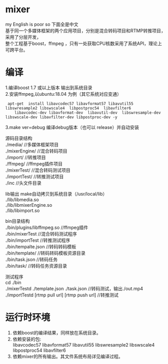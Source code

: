 # mixer
my English is poor so 下面全是中文   
基于同一个多媒体框架的两个应用项目，分别是混合转码项目和RTMP转推项目，采用了分层开发，   
整个工程基于boost，ffmpeg ，只有一处获取CPU核数采用了系统API，理论上可跨平台。    
   
# 编译  
1.编译boost 1.7 或以上版本      输出到系统目录   
2.安装ffmpeg,以ubuntu:18.04 为例（其它系统对应变通） 
```  
 apt-get  install libavcodec57 libavformat57 libavutil55 libswresample2 libswscale4  libpostproc54  libavfilter6 
    libavcodec-dev libavformat-dev  libavutil-dev  libswresample-dev  libswscale-dev libavfilter-dev libpostproc-dev -y  
```  
3.make ver=debug 编译debug版本（也可以 release）并自动安装       

源码目录结构   
./media/                      //多媒体框架项目   
./mixerEngine/                //混合转码项目   
./import/                     //转推项目   
./ffmpeg/                     //ffmpeg插件项目  
./mixerTest/                  //混合转码测试项目  
./importTest/                 //转推测试项目  
./inc                         //头文件目录

lib输出 make自动拷贝到系统目录（/usr/local/lib）    
./lib/libmedia.so             
./lib/libmixerEngine.so       
./lib/libimport.so            

bin目录结构  
./bin/plugins/libffmpeg.so    //ffmpeg插件  
./bin/mixerTest               //混合转码测试程序  
./bin/importTest              //转推测试程序  
./bin/tempalte.json           //转码转码模板   
./bin/template/               //转码转码模板资源目录    
./bin/task.json               //转码任务    
./bin/task/                   //转码任务资源目录   

测试程序   
cd ./bin   
./mixerTestd ./template.json ./task.json    //转码测试，输出./out.mp4    
./importTestd [rtmp pull url] [rtmp push url] //转推测试     

# 运行时环境
1. 依赖boost的编译结果，同样放在系统目录。
2. 依赖安装的包:  
    libavcodec57 libavformat57 libavutil55 libswresample2 libswscale4  libpostproc54  libavfilter6
3. 依赖mixer的所有输出。其文件系统布局详见编译过程。    